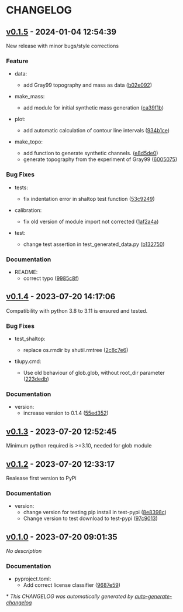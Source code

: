 # CHANGELOG

## [v0.1.5](https://github.com/marcperuz/tilupy/releases/tag/v0.1.5) - 2024-01-04 12:54:39

New release with minor bugs/style corrections

### Feature

- data:
  - add Gray99 topography and mass as data ([b02e092](https://github.com/marcperuz/tilupy/commit/b02e09276e15ffcdefc486b497b8f64d64021da5))

- make_mass:
  - add module for initial synthetic mass generation ([ca39f1b](https://github.com/marcperuz/tilupy/commit/ca39f1b26d6c69624eb568180f67fe89acf0cb22))

- plot:
  - add automatic calculation of contour line intervals ([934b1ce](https://github.com/marcperuz/tilupy/commit/934b1ce5f47f30956d2572993ec4e587f1bc519b))

- make_topo:
  - add function to generate synthetic channels. ([e8d5de0](https://github.com/marcperuz/tilupy/commit/e8d5de0b05cdcde1c30f54e0dff852329395e64c))
  - generate topography from the experiment of Gray99 ([6005075](https://github.com/marcperuz/tilupy/commit/6005075c17ae72ff53833a60ca2e5ed11918e76d))

### Bug Fixes

- tests:
  - fix indentation error in shaltop test function ([53c9249](https://github.com/marcperuz/tilupy/commit/53c92493e2efa67d379675565ce53e4aee9d1971))

- calibration:
  - fix old version of module import not corrected ([1af2a4a](https://github.com/marcperuz/tilupy/commit/1af2a4aec3c63e0663c45fb349d8b423d2cee2b6))

- test:
  - change test assertion in test_generated_data.py ([b132750](https://github.com/marcperuz/tilupy/commit/b13275075b6908fb5820879fc4daca857f6e2ad8))

### Documentation

- README:
  - correct typo ([9985c8f](https://github.com/marcperuz/tilupy/commit/9985c8f9559b67b6da7b86231601753e9f7755cc))

## [v0.1.4](https://github.com/marcperuz/tilupy/releases/tag/v0.1.4) - 2023-07-20 14:17:06

Compatibility with python 3.8 to 3.11 is ensured and tested.

### Bug Fixes

- test_shaltop:
  - replace os.rmdir by shutil.rmtree ([2c8c7e6](https://github.com/marcperuz/tilupy/commit/2c8c7e6e7b86247d1016b48597da354592c66ba6))

- tilupy.cmd:
  - Use old behaviour of glob.glob, without root_dir parameter ([223dedb](https://github.com/marcperuz/tilupy/commit/223dedb4dd0996e8eee42a61c6ad6f50b6171b47))

### Documentation

- version:
  - increase version to 0.1.4 ([55ed352](https://github.com/marcperuz/tilupy/commit/55ed3522ac8b1d080114630e02faf2f341d89866))

## [v0.1.3](https://github.com/marcperuz/tilupy/releases/tag/v0.1.3) - 2023-07-20 12:52:45

Minimum python required is >=3.10, needed for glob module

## [v0.1.2](https://github.com/marcperuz/tilupy/releases/tag/v0.1.2) - 2023-07-20 12:33:17

Realease first version to PyPi

### Documentation

- version:
  - change version for testing pip install in test-pypi ([8e8398c](https://github.com/marcperuz/tilupy/commit/8e8398c755cfb946470cc36d5e3f94ef777d5802))
  - Change version to test download to test-pypi ([97c9013](https://github.com/marcperuz/tilupy/commit/97c9013581fb6788efdf9272538ae89a5de3bd73))

## [v0.1.0](https://github.com/marcperuz/tilupy/releases/tag/v0.1.0) - 2023-07-20 09:01:35

*No description*

### Documentation

- pyproject.toml:
  - <subject>Add correct license classifier ([9687e59](https://github.com/marcperuz/tilupy/commit/9687e590dea3b9ca0f0fb7ea9b4a4d52bbbefd28))

\* *This CHANGELOG was automatically generated by [auto-generate-changelog](https://github.com/BobAnkh/auto-generate-changelog)*
